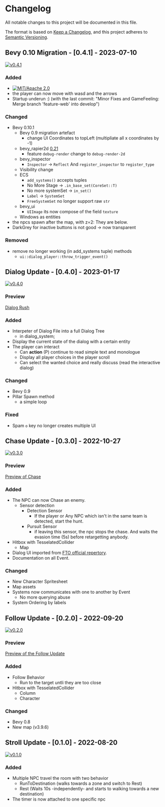 # Changelog

All notable changes to this project will be documented in this file.

The format is based on [Keep a Changelog](https://keepachangelog.com/en/1.0.0/),
and this project adheres to [Semantic Versioning](https://semver.org/spec/v2.0.0.html).

## Bevy 0.10 Migration - [0.4.1] - 2023-07-10

[![v0.4.1](https://img.shields.io/badge/v0.4.1-gray?style=flat&logo=github&logoColor=181717&link=https://github.com/Fabinistere/fight_arena/releases/tag/v0.4.1)](https://github.com/Fabinistere/fight_arena/releases/tag/v0.4.1)

### Added

- [![MIT/Apache 2.0](https://img.shields.io/badge/license-MIT%2FApache-blue.svg)](https://github.com/fabinistere/bevy_trun-based_combat#license)
- the player can now move with wasd and the arrows
- Startup underun :) (with the last commit: "Minor Fixes and GameFeeling: Merge branch 'feature-web' into develop")

### Changed

- Bevy 0.10.1
  - Bevy 0.9 migration artefact
    - change UI Coordinates to topLeft (multipliate all x coordinates by -1)
  - bevy_rapier2d [0.21](https://github.com/dimforge/bevy_rapier/blob/master/CHANGELOG.md#0210--07-march-2023)
    - feature `debug-render` change to `debug-render-2d`
  - bevy_inspector
    - `Inspector` -> `Reflect`
    And `register_inspector` to `register_type`
  - Visibility change
  - ECS
    - `add_systems()` accepts tuples
    - No More Stage -> `.in_base_set(CoreSet::T)`
    - No more systemSet -> `in_set()`
    - `Label` -> `SystemSet`
    - `FreeSystemSet` no longer support raw `str`
  - bevy_ui
    - `UIImage` its now compose of the field `texture`
  - Windows as entities
- the npcs spawn after the map, with z=2: They are below.
- DarkGrey for inactive buttons is not good -> now transparent

### Removed

- remove no longer working (in add_systems tuple) methods
  - `ui::dialog_player::throw_trigger_event()`

## Dialog Update - [0.4.0] - 2023-01-17

[![v0.4.0](https://img.shields.io/badge/v0.4.0-gray?style=flat&logo=github&logoColor=181717&link=https://github.com/Fabinistere/figh_arena/releases/tag/v0.4.0)](https://github.com/Fabinistere/figh_arena/releases/tag/v0.4.0)

### Preview

[Dialog Rush](https://user-images.githubusercontent.com/73140258/212979807-92f376d4-a974-4827-88af-2687e725bc3b.mp4)

### Added

- Interpeter of Dialog File into a full Dialog Tree
  - in dialog_system;
- Display the current state of the dialog with a certain entity
- The player can interact
  - Can **action** (P) continue to read simple text and monologue
  - Display all player choices in the player scroll
  - Can select the wanted choice and really discuss (read the interactive dialog)

### Changed

- Bevy 0.9
- Pillar Spawn method
  - a simple loop

### Fixed

- Spam `o` key no longer creates multiple UI

## Chase Update - [0.3.0] - 2022-10-27

[![v0.3.0](https://img.shields.io/badge/v0.3.0-gray?style=flat&logo=github&logoColor=181717&link=https://github.com/Fabinistere/figh_arena/releases/tag/v0.3.0)](https://github.com/Fabinistere/figh_arena/releases/tag/v0.3.0)

### Preview

[Preview of Chase](https://user-images.githubusercontent.com/73140258/198221963-00eaaa8c-6ab9-4142-8519-d4124fc5dd82.mp4)

### Added

- The NPC can now Chase an enemy.
  - Sensor detection
    - Detection Sensor
      - If the player or Any NPC which isn't in the same team
      is detected, start the hunt.
    - Pursuit Sensor
      - if leaving this sensor, the npc stops the chase.
      And waits the evasion time (5s) before retargetting anybody.
- Hitbox with TesselatedCollider
  - Map
- Dialog UI imported from [FTO official repertory](https://github.com/Elzapat/fabien-et-la-trahison-de-olf).
- Documentation on all Event.

### Changed

- New Character Spritesheet
- Map assets
- Systems now communicates with one to another by Event
  - No more querying abuse
- System Ordering by labels

## Follow Update - [0.2.0] - 2022-09-20

[![v0.2.0](https://img.shields.io/badge/v0.2.0-gray?style=flat&logo=github&logoColor=181717&link=https://github.com/Fabinistere/figh_arena/releases/tag/v0.2.0)](https://github.com/Fabinistere/figh_arena/releases/tag/v0.2.0)

### Preview

[Preview of the Follow Update](https://user-images.githubusercontent.com/73140258/191371097-67efe5e6-5cec-4b2e-99e2-70eff91ff2dd.mp4)

### Added

- Follow Behavior
  - Run to the target untli they are too close
- Hitbox with TesselatedCollider
  - Column
  - Character

### Changed

- Bevy 0.8
- New map (v3.9.6)

## Stroll Update - [0.1.0] - 2022-08-20

[![v0.1.0](https://img.shields.io/badge/v0.1.0-gray?style=flat&logo=github&logoColor=181717&link=https://github.com/Fabinistere/figh_arena/releases/tag/v0.1.0)](https://github.com/Fabinistere/figh_arena/releases/tag/v0.1.0)

### Added

- Multiple NPC travel the room with two behavior
  - RunToDestination (walks towards a zone and switch to Rest)
  - Rest (Waits 10s -independently- and starts to walking towards a new destination)
- The timer is now attached to one specific npc
